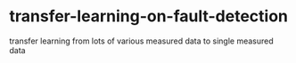 # transfer-learning-on-fault-detection
transfer learning from lots of various measured data to single measured data
